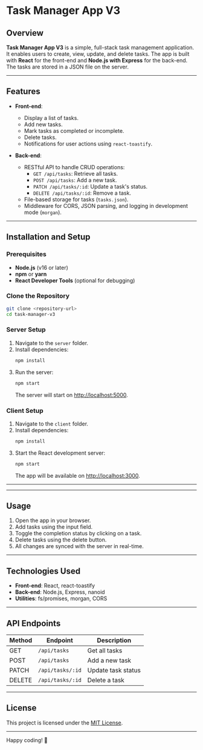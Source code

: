 # Task Manager App V3

## Overview
**Task Manager App V3** is a simple, full-stack task management application. It enables users to create, view, update, and delete tasks. The app is built with **React** for the front-end and **Node.js with Express** for the back-end. The tasks are stored in a JSON file on the server.

---

## Features
- **Front-end**:
  - Display a list of tasks.
  - Add new tasks.
  - Mark tasks as completed or incomplete.
  - Delete tasks.
  - Notifications for user actions using `react-toastify`.

- **Back-end**:
  - RESTful API to handle CRUD operations:
    - `GET /api/tasks`: Retrieve all tasks.
    - `POST /api/tasks`: Add a new task.
    - `PATCH /api/tasks/:id`: Update a task's status.
    - `DELETE /api/tasks/:id`: Remove a task.
  - File-based storage for tasks (`tasks.json`).
  - Middleware for CORS, JSON parsing, and logging in development mode (`morgan`).

---

## Installation and Setup

### Prerequisites
- **Node.js** (v16 or later)
- **npm** or **yarn**
- **React Developer Tools** (optional for debugging)

### Clone the Repository
```bash
git clone <repository-url>
cd task-manager-v3
```

### Server Setup
1. Navigate to the `server` folder.
2. Install dependencies:
   ```bash
   npm install
   ```
3. Run the server:
   ```bash
   npm start
   ```
   The server will start on [http://localhost:5000](http://localhost:5000).

### Client Setup
1. Navigate to the `client` folder.
2. Install dependencies:
   ```bash
   npm install
   ```
3. Start the React development server:
   ```bash
   npm start
   ```
   The app will be available on [http://localhost:3000](http://localhost:3000).

---

---

## Usage
1. Open the app in your browser.
2. Add tasks using the input field.
3. Toggle the completion status by clicking on a task.
4. Delete tasks using the delete button.
5. All changes are synced with the server in real-time.

---

## Technologies Used
- **Front-end**: React, react-toastify
- **Back-end**: Node.js, Express, nanoid
- **Utilities**: fs/promises, morgan, CORS

---

## API Endpoints
| Method | Endpoint            | Description                |
|--------|---------------------|----------------------------|
| GET    | `/api/tasks`        | Get all tasks             |
| POST   | `/api/tasks`        | Add a new task            |
| PATCH  | `/api/tasks/:id`    | Update task status        |
| DELETE | `/api/tasks/:id`    | Delete a task             |

---

## License
This project is licensed under the [MIT License](LICENSE).

--- 

Happy coding! 🎉
